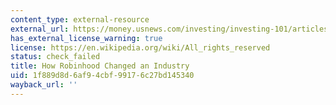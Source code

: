 ```yaml
---
content_type: external-resource
external_url: https://money.usnews.com/investing/investing-101/articles/how-robinhood-changed-an-industry
has_external_license_warning: true
license: https://en.wikipedia.org/wiki/All_rights_reserved
status: check_failed
title: How Robinhood Changed an Industry
uid: 1f889d8d-6af9-4cbf-9917-6c27bd145340
wayback_url: ''
---
```

